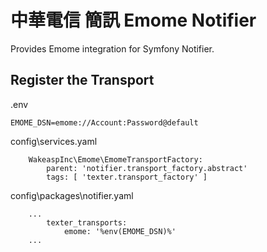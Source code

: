 # 中華電信 簡訊 Emome Notifier

Provides Emome integration for Symfony Notifier.

## Register the Transport

.env
```
EMOME_DSN=emome://Account:Password@default
```

config\services.yaml
```
    WakeaspInc\Emome\EmomeTransportFactory:
        parent: 'notifier.transport_factory.abstract'
        tags: [ 'texter.transport_factory' ]
```


config\packages\notifier.yaml
```
    ...
        texter_transports:
            emome: '%env(EMOME_DSN)%'
    ...
```
